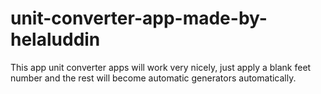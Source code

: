 # unit-converter-app-made-by-helaluddin
This app unit converter apps will work very nicely, just apply a blank feet number and the rest will become automatic generators automatically.
